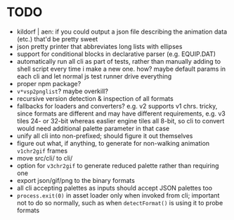 # TODO

- kildorf | aen: if you could output a json file describing the animation data (etc.) that'd be pretty sweet
- json pretty printer that abbreviates long lists with ellipses
- support for conditional blocks in declarative parser (e.g. EQUIP.DAT)
- automatically run all cli as part of tests, rather than manually adding to shell script every time i make a new one. how? maybe default params in each cli and let normal js test runner drive everything
- proper npm package?
- `v*vsp2pnglist`? maybe overkill?
- recursive version detection & inspection of all formats
- fallbacks for loaders and converters? e.g. v2 supports v1 chrs. tricky, since formats are different and may have different requirements, e.g. v3 tiles 24- or 32-bit whereas easlier engine tiles all 8-bit, so cli to convert would need additional palette parameter in that case
- unify all cli into non-prefixed; should figure it out themselves
- figure out what, if anything, to generate for non-walking animation `v1chr2gif` frames
- move src/cli/ to cli/
- option for `v3chr2gif` to generate reduced palette rather than requiring one
- export json/gif/png to the binary formats
- all cli accepting palettes as inputs should accept JSON palettes too
- `process.exit(0)` in asset loader only when invoked from cli; important not to do so normally, such as when `detectFormat()` is using it to probe formats
